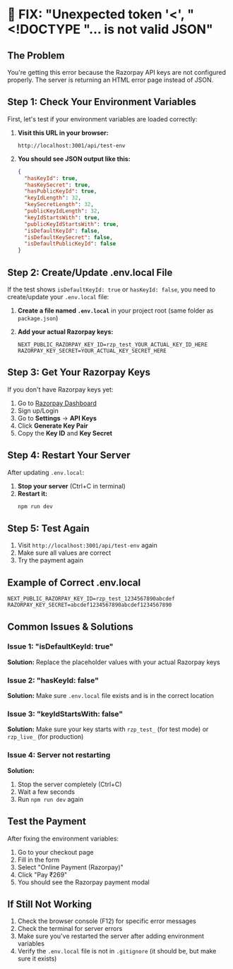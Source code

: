 # 🔧 FIX: "Unexpected token '<', "<!DOCTYPE "... is not valid JSON"

## The Problem
You're getting this error because the Razorpay API keys are not configured properly. The server is returning an HTML error page instead of JSON.

## Step 1: Check Your Environment Variables
First, let's test if your environment variables are loaded correctly:

1. **Visit this URL in your browser:**
   ```
   http://localhost:3001/api/test-env
   ```

2. **You should see JSON output like this:**
   ```json
   {
     "hasKeyId": true,
     "hasKeySecret": true,
     "hasPublicKeyId": true,
     "keyIdLength": 32,
     "keySecretLength": 32,
     "publicKeyIdLength": 32,
     "keyIdStartsWith": true,
     "publicKeyIdStartsWith": true,
     "isDefaultKeyId": false,
     "isDefaultKeySecret": false,
     "isDefaultPublicKeyId": false
   }
   ```

## Step 2: Create/Update .env.local File
If the test shows `isDefaultKeyId: true` or `hasKeyId: false`, you need to create/update your `.env.local` file:

1. **Create a file named `.env.local`** in your project root (same folder as `package.json`)

2. **Add your actual Razorpay keys:**
   ```env
   NEXT_PUBLIC_RAZORPAY_KEY_ID=rzp_test_YOUR_ACTUAL_KEY_ID_HERE
   RAZORPAY_KEY_SECRET=YOUR_ACTUAL_KEY_SECRET_HERE
   ```

## Step 3: Get Your Razorpay Keys
If you don't have Razorpay keys yet:

1. Go to [Razorpay Dashboard](https://dashboard.razorpay.com/)
2. Sign up/Login
3. Go to **Settings** → **API Keys**
4. Click **Generate Key Pair**
5. Copy the **Key ID** and **Key Secret**

## Step 4: Restart Your Server
After updating `.env.local`:

1. **Stop your server** (Ctrl+C in terminal)
2. **Restart it:**
   ```bash
   npm run dev
   ```

## Step 5: Test Again
1. Visit `http://localhost:3001/api/test-env` again
2. Make sure all values are correct
3. Try the payment again

## Example of Correct .env.local
```env
NEXT_PUBLIC_RAZORPAY_KEY_ID=rzp_test_1234567890abcdef
RAZORPAY_KEY_SECRET=abcdef1234567890abcdef1234567890
```

## Common Issues & Solutions

### Issue 1: "isDefaultKeyId: true"
**Solution:** Replace the placeholder values with your actual Razorpay keys

### Issue 2: "hasKeyId: false"
**Solution:** Make sure `.env.local` file exists and is in the correct location

### Issue 3: "keyIdStartsWith: false"
**Solution:** Make sure your key starts with `rzp_test_` (for test mode) or `rzp_live_` (for production)

### Issue 4: Server not restarting
**Solution:** 
1. Stop the server completely (Ctrl+C)
2. Wait a few seconds
3. Run `npm run dev` again

## Test the Payment
After fixing the environment variables:

1. Go to your checkout page
2. Fill in the form
3. Select "Online Payment (Razorpay)"
4. Click "Pay ₹269"
5. You should see the Razorpay payment modal

## If Still Not Working
1. Check the browser console (F12) for specific error messages
2. Check the terminal for server errors
3. Make sure you've restarted the server after adding environment variables
4. Verify the `.env.local` file is not in `.gitignore` (it should be, but make sure it exists) 